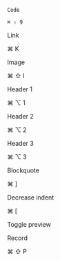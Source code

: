   
`Code`

`⌘ ⇧ 9`



Link

⌘ K

Image

⌘ ⇧ I



Header 1

⌘ ⌥ 1





Header 2

⌘ ⌥ 2



Header 3

⌘ ⌥ 3





Blockquote

⌘ \]

Decrease indent

⌘ \[



Toggle preview

Record

⌘ ⇧ P



